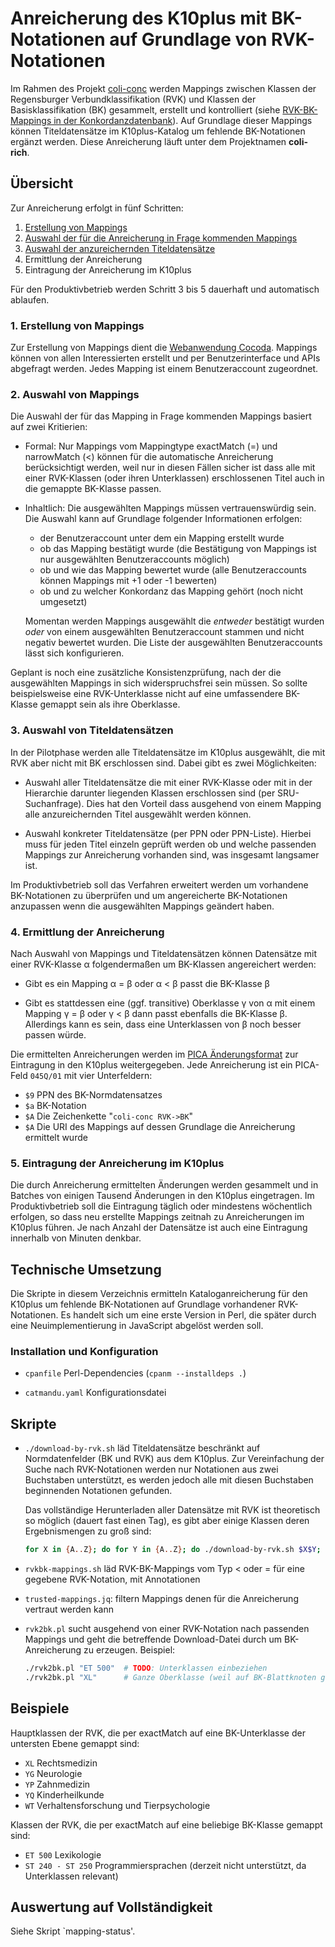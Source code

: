 # Anreicherung des K10plus mit BK-Notationen auf Grundlage von RVK-Notationen

Im Rahmen des Projekt [coli-conc](https://coli-conc.gbv.de/) werden Mappings zwischen Klassen der Regensburger Verbundklassifikation (RVK) und Klassen der Basisklassifikation (BK) gesammelt, erstellt und kontrolliert (siehe [RVK-BK-Mappings in der Konkordanzdatenbank](https://coli-conc.gbv.de/cocoda/app/?toScheme=http%3A%2F%2Furi.gbv.de%2Fterminology%2Fbk%2F&fromScheme=http%3A%2F%2Furi.gbv.de%2Fterminology%2Frvk%2F&search=%7B%22fromScheme%22%3A%22RVK%22%2C%22toScheme%22%3A%22BK%22%7D)). Auf Grundlage dieser Mappings können Titeldatensätze im K10plus-Katalog um fehlende BK-Notationen ergänzt werden. Diese Anreicherung läuft unter dem Projektnamen **coli-rich**.

## Übersicht

Zur Anreicherung erfolgt in fünf Schritten:

1. [Erstellung von Mappings](#1-erstellung-von-mappings)
2. [Auswahl der für die Anreicherung in Frage kommenden Mappings](#2-auswahl-von-mappings)
3. [Auswahl der anzureichernden Titeldatensätze](#3-auswahl-von-titeldatensätzen)
4. Ermittlung der Anreicherung
5. Eintragung der Anreicherung im K10plus

Für den Produktivbetrieb werden Schritt 3 bis 5 dauerhaft und automatisch ablaufen.

### 1. Erstellung von Mappings

Zur Erstellung von Mappings dient die [Webanwendung Cocoda](https://coli-conc.gbv.de/cocoda/app/). Mappings können von allen Interessierten erstellt und per Benutzerinterface und APIs abgefragt werden. Jedes Mapping ist einem Benutzeraccount zugeordnet.

### 2. Auswahl von Mappings

Die Auswahl der für das Mapping in Frage kommenden Mappings basiert auf zwei Kritierien:

* Formal: Nur Mappings vom Mappingtype exactMatch (=) und narrowMatch (<) können für die automatische Anreicherung berücksichtigt werden, weil nur in diesen Fällen sicher ist dass alle mit einer RVK-Klassen (oder ihren Unterklassen) erschlossenen Titel auch in die gemappte BK-Klasse passen.

* Inhaltlich: Die ausgewählten Mappings müssen vertrauenswürdig sein. Die Auswahl kann auf Grundlage folgender Informationen erfolgen:

  * der Benutzeraccount unter dem ein Mapping erstellt wurde
  * ob das Mapping bestätigt wurde (die Bestätigung von Mappings ist nur ausgewählten Benutzeraccounts möglich)
  * ob und wie das Mapping bewertet wurde (alle Benutzeraccounts können Mappings mit +1 oder -1 bewerten)
  * ob und zu welcher Konkordanz das Mapping gehört (noch nicht umgesetzt)

  Momentan werden Mappings ausgewählt die *entweder* bestätigt wurden *oder* von einem ausgewählten Benutzeraccount stammen und nicht negativ bewertet wurden. Die Liste der ausgewählten Benutzeraccounts lässt sich konfigurieren.

Geplant is noch eine zusätzliche Konsistenzprüfung, nach der die ausgewählten Mappings in sich widerspruchsfrei sein müssen. So sollte beispielsweise eine RVK-Unterklasse nicht auf eine umfassendere BK-Klasse gemappt sein als ihre Oberklasse.

### 3. Auswahl von Titeldatensätzen

In der Pilotphase werden alle Titeldatensätze im K10plus ausgewählt, die mit RVK aber nicht mit BK erschlossen sind. Dabei gibt es zwei Möglichkeiten:

* Auswahl aller Titeldatensätze die mit einer RVK-Klasse oder mit in der Hierarchie darunter liegenden Klassen erschlossen sind (per SRU-Suchanfrage). Dies hat den Vorteil dass ausgehend von einem Mapping alle anzureichernden Titel ausgewählt werden können.

* Auswahl konkreter Titeldatensätze (per PPN oder PPN-Liste). Hierbei muss für jeden Titel einzeln geprüft werden ob und welche passenden Mappings zur Anreicherung vorhanden sind, was insgesamt langsamer ist.

Im Produktivbetrieb soll das Verfahren erweitert werden um vorhandene BK-Notationen zu überprüfen und um angereicherte BK-Notationen anzupassen wenn die ausgewählten Mappings geändert haben.

### 4. Ermittlung der Anreicherung

Nach Auswahl von Mappings und Titeldatensätzen können Datensätze mit einer RVK-Klasse α folgendermaßen um BK-Klassen angereichert werden:

* Gibt es ein Mapping α = β oder α < β passt die BK-Klasse β

* Gibt es stattdessen eine (ggf. transitive) Oberklasse γ von α mit einem Mapping γ = β oder γ < β dann passt ebenfalls die BK-Klasse β.
  Allerdings kann es sein, dass eine Unterklassen von β noch besser passen würde.

Die ermittelten Anreicherungen werden im [PICA Änderungsformat](https://pro4bib.github.io/pica/#/formate?id=%c3%84nderungsformat) zur Eintragung in den K10plus weitergegeben. Jede Anreicherung ist ein PICA-Feld `045Q/01` mit vier Unterfeldern:

* `$9` PPN des BK-Normdatensatzes
* `$a` BK-Notation
* `$A` Die Zeichenkette "`coli-conc RVK->BK`"
* `$A` Die URI des Mappings auf dessen Grundlage die Anreicherung ermittelt wurde

### 5. Eintragung der Anreicherung im K10plus

Die durch Anreicherung ermittelten Änderungen werden gesammelt und in Batches von einigen Tausend Änderungen in den K10plus eingetragen. Im Produktivbetrieb soll die Eintragung täglich oder mindestens wöchentlich erfolgen, so dass neu erstellte Mappings zeitnah zu Anreicherungen im K10plus führen. Je nach Anzahl der Datensätze ist auch eine Eintragung innerhalb von Minuten denkbar.

## Technische Umsetzung

Die Skripte in diesem Verzeichnis ermitteln Kataloganreicherung für den K10plus um fehlende BK-Notationen auf Grundlage vorhandener RVK-Notationen. Es handelt sich um eine erste Version in Perl, die später durch eine Neuimplementierung in JavaScript abgelöst werden soll.

### Installation und Konfiguration

* `cpanfile` Perl-Dependencies (`cpanm --installdeps .`)

* `catmandu.yaml` Konfigurationsdatei

## Skripte

* `./download-by-rvk.sh` läd Titeldatensätze beschränkt auf Normdatenfelder
  (BK und RVK) aus dem K10plus. Zur Vereinfachung der Suche nach RVK-Notationen
  werden nur Notationen aus zwei Buchstaben unterstützt, es werden jedoch alle
  mit diesen Buchstaben beginnenden Notationen gefunden.

  Das vollständige Herunterladen aller Datensätze mit RVK ist theoretisch so möglich (dauert fast einen
  Tag), es gibt aber einige Klassen deren Ergebnismengen zu groß sind:

  ~~~bash
  for X in {A..Z}; do for Y in {A..Z}; do ./download-by-rvk.sh $X$Y; done; done
  ~~~

* `rvkbk-mappings.sh` läd RVK-BK-Mappings vom Typ < oder = für eine gegebene RVK-Notation, mit Annotationen

* `trusted-mappings.jq`: filtern Mappings denen für die Anreicherung vertraut werden kann

* `rvk2bk.pl` sucht ausgehend von einer RVK-Notation nach passenden Mappings
  und geht die betreffende Download-Datei durch um BK-Anreicherung zu erzeugen. Beispiel:

  ~~~bash
  ./rvk2bk.pl "ET 500"  # TODO: Unterklassen einbeziehen
  ./rvk2bk.pl "XL"      # Ganze Oberklasse (weil auf BK-Blattknoten gemappt)
  ~~~

## Beispiele

Hauptklassen der RVK, die per exactMatch auf eine BK-Unterklasse der untersten Ebene gemappt sind:

* `XL` Rechtsmedizin
* `YG` Neurologie
* `YP` Zahnmedizin
* `YQ` Kinderheilkunde
* `WT` Verhaltensforschung und Tierpsychologie

Klassen der RVK, die per exactMatch auf eine beliebige BK-Klasse gemappt sind:

* `ET 500` Lexikologie
* `ST 240 - ST 250` Programmiersprachen (derzeit nicht unterstützt, da Unterklassen relevant)

## Auswertung auf Vollständigkeit

Siehe Skript `mapping-status'.
